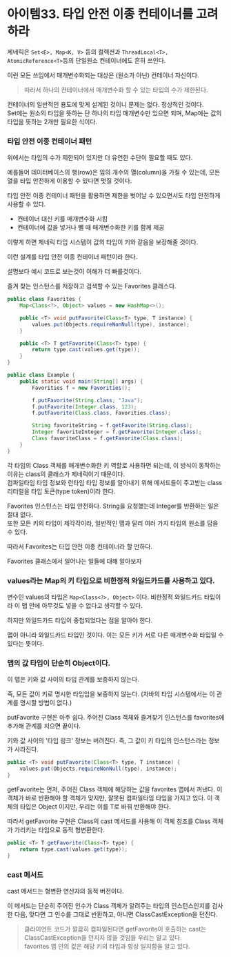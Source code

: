 # 아이템33. 타입 안전 이종 컨테이너를 고려하라

제네릭은 ```Set<E>, Map<K, V>``` 등의 컬렉션과 ```ThreadLocal<T>, AtomicReference<T>```등의 단일원소 컨테이너에도 흔히 쓰인다.

이런 모든 쓰임에서 매개변수화되는 대상은 (원소가 아닌) 컨테이너 자신이다.

> 따라서 하나의 컨테이너에서 매개변수화 할 수 있는 타입의 수가 제한된다.

컨테이너의 일반적인 용도에 맞게 설계된 것이니 문제는 없다. 정상적인 것이다.   
Set에는 원소의 타입을 뜻하는 단 하나의 타입 매개변수만 있으면 되며, Map에는 값의 타입을 뜻하는 2개만 필요한 식이다.

### 타입 안전 이종 컨테이너 패턴

위에서는 타입의 수가 제한되어 있지만 더 유연한 수단이 필요할 때도 있다.

예를들어 데이터베이스의 행(row)은 임의 개수의 열(column)을 가질 수 있는데, 모든 열을 타입 안전하게 이용할 수 있다면 멋질 것이다.

타입 안전 이종 컨테이너 패턴을 활용하면 제한을 벗어날 수 있으면서도 타입 안전하게 사용할 수 있다.

* 컨테이너 대신 키를 매개변수화 시킴
* 컨테이너에 값을 넣거나 뺄 때 매개변수화한 키를 함께 제공

이렇게 하면 제네릭 타입 시스템이 값의 타입이 키와 같음을 보장해줄 것이다.

이런 설계를 타입 안전 이종 컨테이너 패턴이라 한다.

설명보다 예시 코드로 보는것이 이해가 더 빠를것이다.

즐겨 찾는 인스턴스를 저장하고 검색할 수 있는 Favorites 클래스다.

```java
public class Favorites {
    Map<Class<?>, Object> values = new HashMap<>();

    public <T> void putFavorite(Class<T> type, T instance) {
        values.put(Objects.requireNonNull(type), instance);
    }

    public <T> T getFavorite(Class<T> type) {
        return type.cast(values.get(type));
    }
}

public class Example {
    public static void main(String[] args) {
        Favorities f = new Favorities();

        f.putFavorite(String.class, "Java");
        f.putFavorite(Integer.class, 123);
        f.putFavorite(Class.class, Favorities.class);

        String favoriteString = f.getFavorite(String.class);
        Integer favoriteInteger = f.getFavorite(Integer.class);
        Class favoriteClass = f.getFavorite(Class.class);
    }
}
```

각 타입의 Class 객체를 매개변수화한 키 역할로 사용하면 되는데, 이 방식이 동작하는 이유는 class의 클래스가 제네릭이기 때문이다.   
컴파일타임 타입 정보와 런타임 타입 정보를 알아내기 위해 메서드들이 주고받는 class 리터럴을 타입 토큰(type token)이라 한다.

Favorites 인스턴스는 타입 안전하다. String을 요청했는데 Integer를 반환하는 일은 절대 없다.   
또한 모든 키의 타입이 제각각이라, 일반적인 맵과 달리 여러 가지 타입의 원소를 담을 수 있다.

따라서 Favorites는 타입 안전 이종 컨테이너라 할 만하다.

Favorites 클래스에서 일어나는 일들에 대해 알아보자

### values라는 Map의 키 타입으로 비한정적 와일드카드를 사용하고 있다.

변수인 values의 타입은 ```Map<Class<?>, Object>``` 이다. 비한정적 와일드카드 타입이라 이 맵 안에 아무것도 넣을 수 없다고 생각할 수 있다.

하지만 와일드카드 타입이 중첩되었다는 점을 알아야 한다.

맵이 아니라 와일드카드 타입인 것이다. 이는 모든 키가 서로 다른 매개변수화 타입일 수 있다는 뜻이다.

### 맵의 값 타입이 단순히 Object이다.

이 맵은 키와 값 사이의 타입 관계를 보증하지 않는다.

즉, 모든 값이 키로 명시한 타입임을 보증하지 않는다. (자바의 타입 시스템에서는 이 관계를 명시할 방법이 없다.)

putFavorite 구현은 아주 쉽다. 주어진 Class 객체와 즐겨찾기 인스턴스를 favorites에 추가해 관계를 지으면 끝이다.

키와 값 사이의 '타입 링크' 정보는 버려진다. 즉, 그 값이 키 타입의 인스턴스라는 정보가 사라진다.

```java
public <T> void putFavorite(Class<T> type, T instance) {
    values.put(Objects.requireNonNull(type), instance);
}
```

getFavorite는 먼저, 주어진 Class 객체에 해당하는 값을 favorites 맵에서 꺼낸다. 이 객체가 바로 반환해야 할 객체가 맞지만, 잘못된 컴파일타임 타입을 가지고 있다.
이 객체의 타입은 Object 이지만, 우리는 이를 T로 바꿔 반환해야 한다.

따라서 getFavorite 구현은 Class의 cast 메서드를 사용해 이 객체 참조를 Class 객체가 가리키는 타입으로 동적 형변환한다.

```java
public <T> T getFavorite(Class<T> type) {
    return type.cast(values.get(type));
}
```

### cast 메서드
cast 메서드는 형변환 연산자의 동적 버전이다. 

이 메서드는 단순히 주어진 인수가 Class 객체가 알려주는 타입의 인스턴스인지를 검사한 다음, 맞다면 그 인수를 그대로 반환하고, 아니면 ClassCastException을 던진다.

> 클라이언트 코드가 깔끔히 컴파일된다면 getFavorite이 호출하는 cast는 ClassCastException을 던지지 않을 것임을 우리는 알고 있다.   
> favorites 맵 안의 값은 해당 키의 타입과 항상 일치함을 알고 있다.
